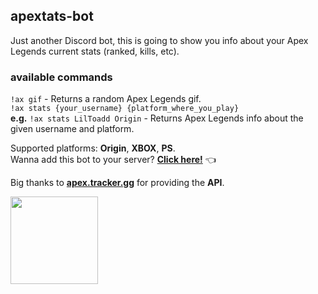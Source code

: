 ## apextats-bot
Just another Discord bot, this is going to show you info about your Apex Legends current stats (ranked, kills, etc).

### available commands
`!ax gif` - Returns a random Apex Legends gif. <br/>
`!ax stats {your_username} {platform_where_you_play}` <br/>
<b>e.g.</b> `!ax stats LilToadd Origin` - Returns Apex Legends info about the given username and platform.


Supported platforms: <b>Origin</b>, <b>XBOX</b>, <b>PS</b>. <br/>
Wanna add this bot to your server? <b>[Click here!](https://discordapp.com/oauth2/authorize?client_id=682345738000269427&scope=bot&permissions=8)</b> :point_left:

Big thanks to <b>[apex.tracker.gg](https://apex.tracker.gg/)</b> for providing the <b>API</b>. <br/>

<img src="https://logodownload.org/wp-content/uploads/2019/02/apex-legends-logo.png" width="140">
